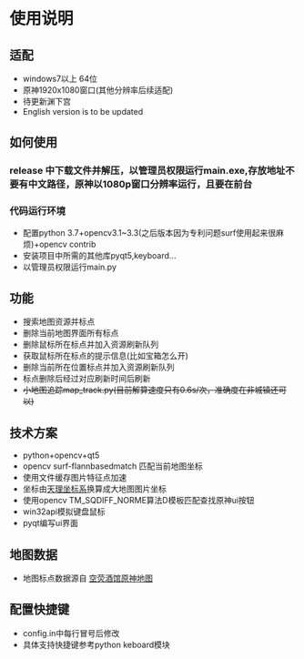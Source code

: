 # 使用说明
## 适配
- windows7以上 64位
- 原神1920x1080窗口(其他分辨率后续适配)
- 待更新渊下宫
- English version is to be updated
## 如何使用
### release 中下载文件并解压，以管理员权限运行main.exe,存放地址不要有中文路径，原神以1080p窗口分辨率运行，且要在前台
### 代码运行环境
- 配置python 3.7+opencv3.1~3.3(之后版本因为专利问题surf使用起来很麻烦)+opencv contrib
- 安装项目中所需的其他库pyqt5,keyboard...
- 以管理员权限运行main.py
## 功能
- 搜索地图资源并标点
- 删除当前地图界面所有标点
- 删除鼠标所在标点并加入资源刷新队列
- 获取鼠标所在标点的提示信息(比如宝箱怎么开)
- 删除当前所在位置标点并加入资源刷新队列
- 标点删除后经过对应刷新时间后刷新
- ~~小地图追踪map_track.py(目前解算速度只有0.6s/次，准确度在非城镇还可以)~~
## 技术方案
- python+opencv+qt5  
- opencv surf-flannbasedmatch 匹配当前地图坐标     
- 使用文件缓存图片特征点加速  
- 坐标由[天理坐标系](https://github.com/GengGode/GenshinImpact_AutoTrack_DLL#%E5%A4%A9%E7%90%86%E5%9D%90%E6%A0%87%E6%A8%A1%E5%9E%8B)换算成大地图图片坐标
- 使用opencv TM_SQDIFF_NORME算法D模板匹配查找原神ui按钮
- win32api模拟键盘鼠标
- pyqt编写ui界面

## 地图数据
- 地图标点数据源自
[空荧酒馆原神地图](https://github.com/kongying-tavern/yuan-shen-map)
## 配置快捷键
- config.in中每行冒号后修改  
- 具体支持快捷键参考python keboard模块
